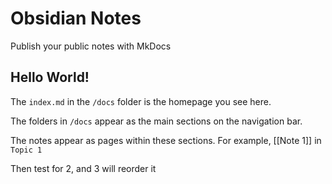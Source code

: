 # Obsidian Notes

Publish your public notes with MkDocs

## Hello World!

The `index.md` in the `/docs` folder is the homepage you see here.

The folders in `/docs` appear as the main sections on the navigation bar.

The notes appear as pages within these sections. For example, [[Note 1]] in `Topic 1`

Then test for 2, and 3 will reorder it